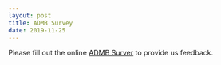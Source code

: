 ```yaml
---
layout: post
title: ADMB Survey
date: 2019-11-25
---
```


Please fill out the online [ADMB Surver](https://docs.google.com/forms/d/e/1FAIpQLSdjpHXwirgsq4aWr8X6D7h1S_1WtLLAip7wDl9Jpq_mogqCCg/viewform?vc=0&c=0&w=1&usp=mail_form_link) to provide us feedback.

